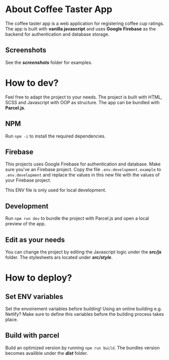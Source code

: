 # About Coffee Taster App

The coffee taster app is a web application for registering coffee cup ratings. The app is built with **vanilla javascript** and uses **Google Firebase** as the backend for authentication and database storage.

## Screenshots

See the ***screenshots*** folder for examples.

# How to dev?

Feel free to adapt the project to your needs. The project is built with HTML, SCSS and Javascript with OOP as structure. The app can be bundled with **Parcel.js**.

## NPM

Run `npm -i` to install the required dependencies.

## Firebase

This projects uses Google Firebase for authentication and database. Make sure you've an Firebase project.
Copy the file `.env.development.example` to `.env.development` and replace the values in this new file with the values of your Firebase project.

This ENV file is only used for local development.

## Development

Run `npm run dev` to bundle the project with Parcel.js and open a local preview of the app.

## Edit as your needs

You can change the project by editing the Javascript logic under the ***src/js*** folder.
The stylesheets ars located under ***src/style***.


# How to deploy?

## Set ENV variables

Set the envoirement variables before building! Using an online building e.g. Netlify? Make sure to define this variables before the building process takes place.


## Build with parcel

Build an optimized version by running `npm run build`. The bundles version becomes availible under the ***dist*** folder.
